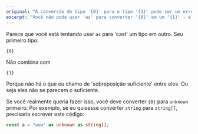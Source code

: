 ```yaml
---
original: "A conversão do tipo '{0}' para o tipo '{1}' pode ser um erro porque nenhum tipo se sobrepõe suficientemente ao outro. Se isso foi intencional, converta a expressão para 'desconhecido' primeiro."
excerpt: "Você não pode usar 'as' para converter '{0}' em um '{1}' - eles não compartilham o suficiente em comum."
---
```


Parece que você está tentando usar `as` para 'cast' um tipo em outro. Seu primeiro tipo:

```
{0}
```

Não combina com

```
{1}
```

Porque não há o que eu chamo de 'sobreposição suficiente' entre eles. Ou seja eles não se parecem o suficiente.

Se você realmente queria fazer isso, você deve converter `{0}` para `unknown` primeiro. Por exemplo, se eu quisesse converter `string` para `string[]`, precisaria escrever este código:

```ts twoslash
const a = "wow" as unknown as string[];
```